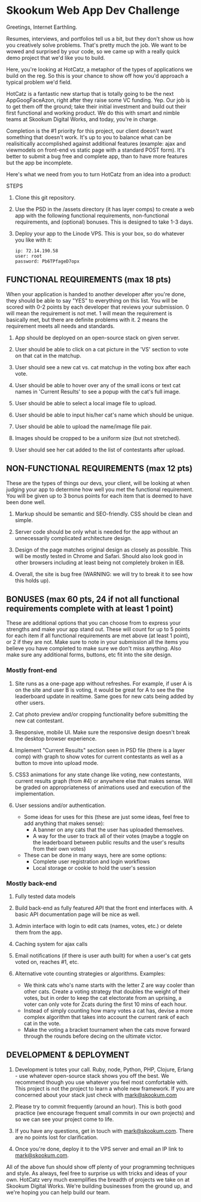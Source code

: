 Skookum Web App Dev Challenge
=============================

Greetings, Internet Earthling. 

Resumes, interviews, and portfolios tell us a bit, but they don't show us how you creatively solve problems. That's pretty much the job. We want to be wowed and surprised by your code, so we came up with a really quick demo project that we'd like you to build. 

Here, you're looking at HotCatz‚ a metaphor of the types of applications we build on the reg. So this is your chance to show off how you'd approach a typical problem we'd field. 

HotCatz is a fantastic new startup that is totally going to be the next AppGoogFaceAzon‚ right after they raise some VC funding. Yep. Our job is to get them off the ground; take their initial investment and build out their first functional and working product. We do this with smart and nimble teams at Skookum Digital Works, and today, you're in charge.

Completion is the #1 priority for this project, our client doesn't want something that doesn't work.  It's up to you to balance what can be realisitically accomplished against additional features (example: ajax and viewmodels on front-end vs static page with a standard POST form).  It's better to submit a bug free and complete app, than to have more features but the app be incomplete.

Here's what we need from you to turn HotCatz from an idea into a product:


STEPS

1.	Clone this git repository.

2.	Use the PSD in the /assets directory (it has layer comps) to create a web app with the following functional requirements, non-functional requirements, and (optional) bonuses. This is designed to take 1-3 days.

3. 	Deploy your app to the Linode VPS. This is your box, so do whatever you like with it:

		ip: 72.14.190.58
		user: root
		password: Pb6TPfageD7opx



FUNCTIONAL REQUIREMENTS (max 18 pts)
-----------------------

When your application is handed to another developer after you're done, they should be able to say "YES" to everything on this list. You will be scored with 0-2 points by each developer that reviews your submission.  0 will mean the requirement is not met. 1 will mean the requirement is basically met, but there are definite problems with it. 2 means the requirement meets all needs and standards.

1.  App should be deployed on an open-source stack on given server.

2.	User should be able to click on a cat picture in the 'VS' section to vote on that cat in the matchup. 

3.	User should see a new cat vs. cat matchup in the voting box after each vote. 

4.	User should be able to hover over any of the small icons or text cat names in 'Current Results' to see a popup with the cat's full image. 

5.	User should be able to select a local image file to upload. 

6.	User should be able to input his/her cat's name which should be unique.

7.	User should be able to upload the name/image file pair. 

8.  Images should be cropped to be a uniform size (but not stretched). 

9.  User should see her cat added to the list of contestants after upload.



NON-FUNCTIONAL REQUIREMENTS (max 12 pts)
-------

These are the types of things our devs, your client, will be looking at when judging your app to determine how well you met the functional requirement. You will be given up to 3 bonus points for each item that is deemed to have been done well.

1.  Markup should be semantic and SEO-friendly. CSS should be clean and simple.

2.  Server code should be only what is needed for the app without an unnecessarily complicated architecture design.

3.  Design of the page matches original design as closely as possible. This will be mostly tested in Chrome and Safari. Should also look good in other browsers including at least being not completely broken in IE8.

4.  Overall, the site is bug free (WARNING: we will try to break it to see how this holds up).



BONUSES  (max 60 pts, 24 if not all functional requirements complete with at least 1 point)
-------

These are additional options that you can choose from to express your strengths and make your app stand out. These will count for up to 5 points for each item if all functional requirements are met above (at least 1 point), or 2 if they are not. Make sure to note in your submission all the items you believe you have completed to make sure we don't miss anything. Also make sure any additional forms, buttons, etc fit into the site design.

### Mostly front-end

1.	Site runs as a one-page app without refreshes. For example, if user A is on the site and user B is voting, it would be great for A to see the the leaderboard update in realtime. Same goes for new cats being added by other users.

2.	Cat photo preview and/or cropping functionality before submitting the new cat contestant.

3.  Responsive, mobile UI. Make sure the responsive design doesn't break the desktop browser experience.

4.  Implement "Current Results" section seen in PSD file (there is a layer comp) with graph to show votes for current contestants as well as a button to move into upload mode.

5.  CSS3 animations for any state change like voting, new contestants, current results graph (from #4) or anywhere else that makes sense. Will be graded on appropriateness of animations used and execution of the implementation.

6.  User sessions and/or authentication.
    * Some ideas for uses for this (these are just some ideas, feel free to add anything that makes sense):
        * A banner on any cats that the user has uploaded themselves.
        * A way for the user to track all of their votes (maybe a toggle on the leaderboard between public results and the user's results from their own votes)
    * These can be done in many ways, here are some options:
        * Complete user registration and login workflows
        * Local storage or cookie to hold the user's session

### Mostly back-end

1.  Fully tested data models

2.  Build back-end as fully featured API that the front end interfaces with. A basic API documentation page will be nice as well.

3.  Admin interface with login to edit cats (names, votes, etc.) or delete them from the app.

4.  Caching system for ajax calls

5.  Email notifications (if there is user auth built) for when a user's cat gets voted on, reaches #1, etc.

6.  Alternative vote counting strategies or algorithms. Examples:
    * We think cats who's name starts with the letter Z are way cooler than other cats. Create a voting strategy that doubles the weight of their votes, but in order to keep the cat electorate from an uprising, a voter can only vote for Zcats during the first 10 mins of each hour.
    * Instead of simply counting how many votes a cat has, devise a more complex algorithm that takes into account the current rank of each cat in the vote.
    * Make the voting a bracket tournament when the cats move forward through the rounds before decing on the ultimate victor.


DEVELOPMENT & DEPLOYMENT
------------------------

1.	Development is totes your call. Ruby, node, Python, PHP, Clojure, Erlang - use whatever open-source stack shows you off the best. We recommend though you use whatever you feel most comfortable with. This project is not the project to learn a whole new framework. If you are concerned about your stack just check with mark@skookum.com

2.  Please try to commit frequently (around an hour). This is both good practice (we encourage frequent small commits in our own projects) and so we can see your project come to life.

3.  If you have any questions, get in touch with mark@skookum.com. There are no points lost for clarification.

4.	Once you're done, deploy it to the VPS server and email an IP link to mark@skookum.com.


All of the above fun should show off plenty of your programming techniques and style. As always, feel free to surprise us with tricks and ideas of your own. HotCatz very much exemplifies the breadth of projects we take on at Skookum Digital Works. We're building businesses from the ground up, and we're hoping you can help build our team. 



